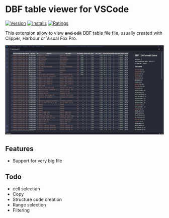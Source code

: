 # DBF table viewer for VSCode

[![Version](https://vsmarketplacebadge.apphb.com/version-short/aperricone.vscode-dbf.svg)](https://marketplace.visualstudio.com/items?itemName=aperricone.vscode-dbf)
[![Installs](https://vsmarketplacebadge.apphb.com/installs-short/aperricone.vscode-dbf.svg)](https://marketplace.visualstudio.com/items?itemName=aperricone.vscode-dbf)
[![Ratings](https://vsmarketplacebadge.apphb.com/rating-short/aperricone.vscode-dbf.svg)](https://marketplace.visualstudio.com/items?itemName=aperricone.vscode-dbf)

This extension allow to view  ~~and edit~~ DBF table file file, usually created with Clipper, Harbour or Visual Fox Pro.

![Sample of a DBF loaded](images/dbfSample1.jpg)

## Features

 * Support for very big file

## Todo

 * cell selection
 * Copy
 * Structure code creation
 * Range selection
 * Filtering